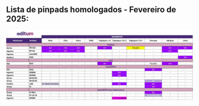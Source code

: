 ## Lista de pinpads homologados - Fevereiro de 2025:


<img src="Aditum/Imagens/PINPADS COMPATIVEIS ADITUM.jpg" alt="Lista de pinpads" width="800" />
